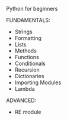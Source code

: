 Python for beginners

FUNDAMENTALS:

- Strings
- Formatting
- Lists
- Methods
- Functions 
- Conditionals 
- Recursion
- Dictionaries 
- Importing Modules 
- Lambda
 

ADVANCED:

- RE module

